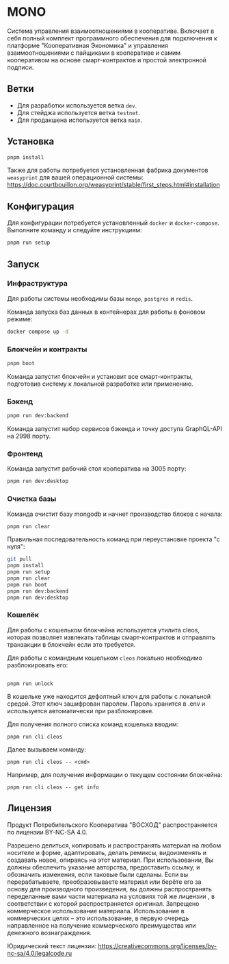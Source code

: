 # MONO

Система управления взаимоотношениями в кооперативе. Включает в себя полный комплект программного обеспечения для подключения к платформе "Кооперативная Экономика" и управления взаимоотношениями с пайщиками в кооперативе и самим кооперативом на основе смарт-контрактов и простой электронной подписи.

## Ветки

- Для разработки используется ветка `dev`.
- Для стейджа используется ветка `testnet`.
- Для продакшена используется ветка `main`.

## Установка

```sh
pnpm install
```

Также для работы потребуется установленная фабрика документов `weasyprint` для вашей операционной системы: <https://doc.courtbouillon.org/weasyprint/stable/first_steps.html#installation>

## Конфигурация

Для конфигурации потребуетcя установленный `docker` и `docker-compose`. Выполните команду и следуйте инструкциям:

```sh
pnpm run setup
```

## Запуск

### Инфраструктура

Для работы системы необходимы базы `mongo`, `postgres` и `redis`.

Команда запуска баз данных в контейнерах для работы в фоновом режиме:

```sh
docker compose up -d
```

### Блокчейн и контракты

```sh
pnpm boot
```

Команда запустит блокчейн и установит все смарт-контракты, подготовив систему к локальной разработке или применению.

### Бэкенд

```sh
pnpm run dev:backend
```

Команда запустит набор сервисов бэкенда и точку доступа GraphQL-API на 2998 порту.

### Фронтенд

Команда запустит рабочий стол кооператива на 3005 порту:

```sh
pnpm run dev:desktop
```

### Очистка базы

Команда очистит базу mongodb и начнет производство блоков с начала:

```sh
pnpm run clear
```

Правильная последовательность команд при переустановке проекта "с нуля":

```sh
git pull
pnpm install
pnpm run setup
pnpm run clear
pnpm run boot
pnpm run dev:backend
pnpm run dev:desktop
```

### Кошелёк
Для работы с кошельком блокчейна используется утилита cleos, которая позволяет извлекать таблицы смарт-контрактов и отправлять транзакции в блокчейн если это требуется. 

Для работы с командным кошельком `cleos` локально необходимо разблокировать его:

```

pnpm run unlock
```

В кошельке уже находится дефолтный ключ для работы с локальной средой. Этот ключ зашифрован паролем. Пароль хранится в .env и используется автоматически при разблокировке. 

Для получения полного списка команд кошелька вводим:
```
pnpm run cli cleos
```

Далее вызываем команду:
```
pnpm run cli cleos -- <cmd>
```

Например, для получения информации о текущем состоянии блокчейна:
```
pnpm run cli cleos -- get info
```


## Лицензия

Продукт Потребительского Кооператива "ВОСХОД" распространяется по лицензии BY-NC-SA 4.0.

Разрешено делиться, копировать и распространять материал на любом носителе и форме, адаптировать, делать ремиксы, видоизменять и создавать новое, опираясь на этот материал. При использовании, Вы должны обеспечить указание авторства, предоставить ссылку, и обозначить изменения, если таковые были сделаны. Если вы перерабатываете, преобразовываете материал или берёте его за основу для производного произведения, вы должны распространять переделанные вами части материала на условиях той же лицензии , в соответствии с которой распространяется оригинал. Запрещено коммерческое использование материала. Использование в коммерческих целях – это использование, в первую очередь направленное на получение коммерческого преимущества или денежного вознаграждения.

Юридический текст лицензии: <https://creativecommons.org/licenses/by-nc-sa/4.0/legalcode.ru>
